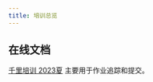 ```yaml
---
title: 培训总览
---
```


## 在线文档

[千里培训 2023夏](https://docs.qq.com/aio/DU1NzRGNsWFZObldR?p=yu8tdodXDlVMIPkWnXdeMY) 主要用于作业追踪和提交。
